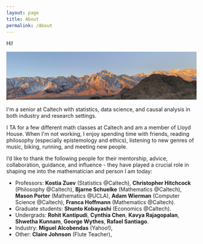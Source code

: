 ```yaml
---
layout: page
title: About
permalink: /About
---
```

Hi!

![image info](/assets/img/landscapemountains.jpg)

I'm a senior at Caltech with statistics, data science, and causal analysis in both industry and research settings.
 
I TA for a few different math classes at Caltech and am a member of Lloyd House. When I'm not working, I enjoy spending time with friends, reading philosophy (especially epistemology and ethics), listening to new genres of music, biking, running, and meeting new people.

I’d like to thank the following people for their mentorship, advice, collaboration, guidance, and influence - they have played a crucial role in shaping me into the mathematician and person I am today:

* Professors: __Kostia Zuev__ (Statistics @Caltech), __Christopher Hitchcock__ (Philosophy @Caltech), __Bjarne Schuelke__ (Mathematics @Caltech), __Mason Porter__ (Mathematics @UCLA), __Adam Wierman__ (Computer Science @Caltech), __Franca Hoffmann__ (Mathematics @Caltech).
* Graduate students: __Shunto Kobayashi__ (Economics @Caltech).
* Undergrads: __Rohit Kantipudi__, __Cynthia Chen__, __Kavya Rajagopalan__, __Shwetha Kunnam__, __George Wythes__, __Rafael Santiago__. 
* Industry: __Miguel Alcobendas__ (Yahoo!), 
* Other: __Claire Johnson__ (Flute Teacher),